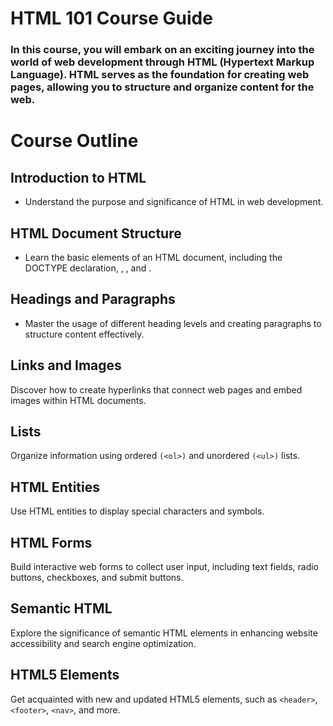 
# HTML 101 Course Guide

### In this course, you will embark on an exciting journey into the world of web development through HTML (Hypertext Markup Language). HTML serves as the foundation for creating web pages, allowing you to structure and organize content for the web.

# Course Outline

## Introduction to HTML 

- Understand the purpose and significance of HTML in web development.

## HTML Document Structure 
- Learn the basic elements of an HTML document, including the DOCTYPE declaration, <html>, <head>, and <body>.

## Headings and Paragraphs 
- Master the usage of different heading levels and creating paragraphs to structure content effectively.

## Links and Images 
Discover how to create hyperlinks that connect web pages and embed images within HTML documents.

## Lists 
Organize information using ordered ```(<ol>)``` and unordered ```(<ul>)``` lists.

## HTML Entities 
Use HTML entities to display special characters and symbols.

## HTML Forms 
Build interactive web forms to collect user input, including text fields, radio buttons, checkboxes, and submit buttons.

## Semantic HTML 
Explore the significance of semantic HTML elements in enhancing website accessibility and search engine optimization.

## HTML5 Elements 
Get acquainted with new and updated HTML5 elements, such as ```<header>```, ```<footer>```, ```<nav>```, and more.

